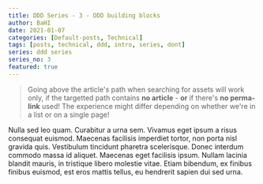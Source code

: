 ```yaml
---
title: DDD Series - 3 - DDD building blocks
author: BaHI
date: 2021-01-07
categories: [Default-posts, Technical]
tags: [posts, technical, ddd, intro, series, dont]
series: ddd series
series_no: 3
featured: true
---
```


> Going above the article's path when searching for assets will work only, if the targetted path contains **no article** - **or** if there's **no perma-link** used!
> The experience might differ depending on whether we're in a list or on a single page!

Nulla sed leo quam. Curabitur a urna sem. Vivamus eget ipsum a risus consequat euismod. Maecenas facilisis imperdiet tortor, non porta nisl gravida quis. Vestibulum tincidunt pharetra scelerisque. Donec interdum commodo massa id aliquet. Maecenas eget facilisis ipsum. Nullam lacinia blandit mauris, in tristique libero molestie vitae. Etiam bibendum, ex finibus finibus euismod, est eros mattis tellus, eu hendrerit sapien dui sed urna.
